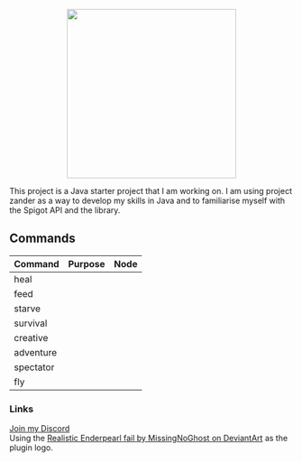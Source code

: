 <p align="center">
  <img height="300" src="https://i.imgur.com/3Xupajl.png">
</p>

This project is a Java starter project that I am working on. I am using project zander as a way to develop my skills in Java and to familiarise myself with the Spigot API and the library.

## Commands
| Command | Purpose | Node |
|---------|---------|------|
| heal |  |  |
| feed |  |  |
| starve |  |  |
| survival |  |  |
| creative |  |  |
| adventure |  |  |
| spectator |  |  |
| fly |  |  |

### Links
[Join my Discord](http://bit.ly/mancavediscord)<br>
Using the [Realistic Enderpearl fail by MissingNoGhost on DeviantArt](https://www.deviantart.com/missingnoghost/art/Realistic-Enderpearl-fail-412476635) as the plugin logo.
